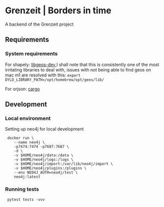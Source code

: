 
# Grenzeit | Borders in time

A backend of the Grenzeit project

## Requirements

### System requirements

For shapely: [libgeos-dev ](https://libgeos.org/usage/install/)
I shall note that this is consistently one of the most irritating libraries to deal with, issues with not being able to find geos on mac m1 are resolved with this:
```export DYLD_LIBRARY_PATH=/opt/homebrew/opt/geos/lib/```

For orjson: [cargo](https://doc.rust-lang.org/cargo/getting-started/installation.html)

## Development

### Local environment

Setting up neo4j for local development

```shell
 docker run \          
    --name neo4j \
    -p7474:7474 -p7687:7687 \
    -d \
    -v $HOME/neo4j/data:/data \
    -v $HOME/neo4j/logs:/logs \
    -v $HOME/neo4j/import:/var/lib/neo4j/import \
    -v $HOME/neo4j/plugins:/plugins \
    --env NEO4J_AUTH=neo4j/test \
    neo4j:latest
```

### Running tests

```shell
 pytest tests -vvv
```


